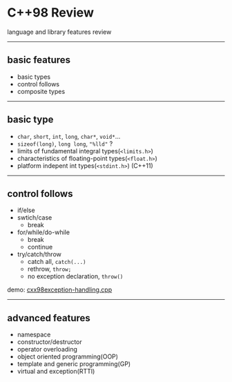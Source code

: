 # C++98 Review

language and library features review

---

## basic features

* basic types
* control follows
* composite types

---

## basic type

* `char`, `short`, `int`, `long`, `char*`, `void*`...
* `sizeof(long)`, `long long`, `"%lld"` ?
* limits of fundamental integral types(`<limits.h>`)
* characteristics of floating-point types(`<float.h>`)
* platform indepent int types(`<stdint.h>`) (C++11)

---

## control follows

* if/else
* swtich/case
	* break
* for/while/do-while
	* break
	* continue
* try/catch/throw
	* catch all, `catch(...)`
	* rethrow, `throw;`
	* no exception declaration, `throw()`

demo: [cxx98exception-handling.cpp](../../demos/cxx98-exception-handling.cpp)

---

## advanced features

* namespace
* constructor/destructor
* operator overloading
* object oriented programming(OOP)
* template and generic programming(GP)
* virtual and exception(RTTI)
